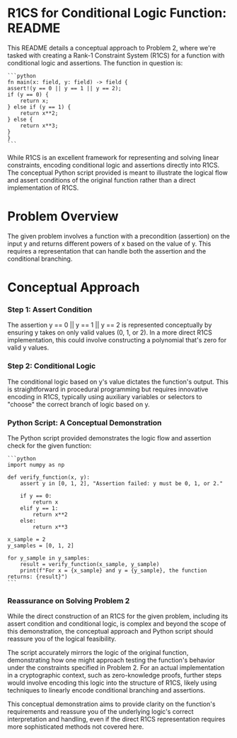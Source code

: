 # R1CS for Conditional Logic Function: README

This README details a conceptual approach to Problem 2, where we're tasked with creating a Rank-1 Constraint System (R1CS) for a function with conditional logic and assertions. The function in question is:

    ```python
    fn main(x: field, y: field) -> field {
    assert!(y == 0 || y == 1 || y == 2);
    if (y == 0) {
        return x; 
    } else if (y == 1) {
        return x**2;
    } else {
        return x**3;
    }
    }
    ```

While R1CS is an excellent framework for representing and solving linear constraints, encoding conditional logic and assertions directly into R1CS. The conceptual Python script provided is meant to illustrate the logical flow and assert conditions of the original function rather than a direct implementation of R1CS.

# Problem Overview

The given problem involves a function with a precondition (assertion) on the input y and returns different powers of x based on the value of y. This requires a representation that can handle both the assertion and the conditional branching.

# Conceptual Approach

### Step 1: Assert Condition
The assertion y == 0 || y == 1 || y == 2 is represented conceptually by ensuring y takes on only valid values (0, 1, or 2). In a more direct R1CS implementation, this could involve constructing a polynomial that's zero for valid y values.

### Step 2: Conditional Logic
The conditional logic based on y's value dictates the function's output. This is straightforward in procedural programming but requires innovative encoding in R1CS, typically using auxiliary variables or selectors to "choose" the correct branch of logic based on y.

###  Python Script: A Conceptual Demonstration
The Python script provided demonstrates the logic flow and assertion check for the given function:

    ```python
    import numpy as np

    def verify_function(x, y):
        assert y in [0, 1, 2], "Assertion failed: y must be 0, 1, or 2."
        
        if y == 0:
            return x
        elif y == 1:
            return x**2
        else:
            return x**3

    x_sample = 2
    y_samples = [0, 1, 2]

    for y_sample in y_samples:
        result = verify_function(x_sample, y_sample)
        print(f"For x = {x_sample} and y = {y_sample}, the function returns: {result}")
    ```

### Reassurance on Solving Problem 2

While the direct construction of an R1CS for the given problem, including its assert condition and conditional logic, is complex and beyond the scope of this demonstration, the conceptual approach and Python script should reassure you of the logical feasibility.

The script accurately mirrors the logic of the original function, demonstrating how one might approach testing the function's behavior under the constraints specified in Problem 2. For an actual implementation in a cryptographic context, such as zero-knowledge proofs, further steps would involve encoding this logic into the structure of R1CS, likely using techniques to linearly encode conditional branching and assertions.

This conceptual demonstration aims to provide clarity on the function's requirements and reassure you of the underlying logic's correct interpretation and handling, even if the direct R1CS representation requires more sophisticated methods not covered here.





